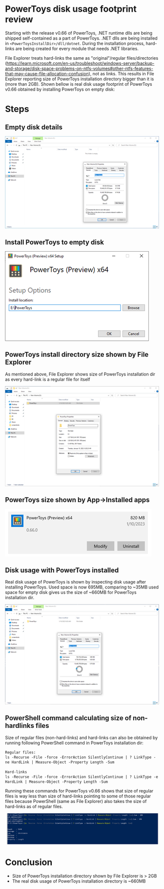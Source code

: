 # PowerToys disk usage footprint review

Starting with the release v0.66 of PowerToys, .NET runtime dlls are being shipped self-contained as a part of PowerToys. .NET dlls are being installed in `<PowerToysInstallDir>/dll/dotnet`. During the installation process, hard-links are being created for every module that needs .NET libraries.

File Explorer treats hard-links the same as "original"/regular files/directories (https://learn.microsoft.com/en-us/troubleshoot/windows-server/backup-and-storage/disk-space-problems-on-ntfs-volumes#other-ntfs-features-that-may-cause-file-allocation-confusion), not as links. This results in File Explorer reporting size of PowerToys installation directory bigger than it is (more than 2GB). Shown bellow is real disk usage footprint of PowerToys v0.66 obtained by installing PowerToys on empty disk:

# Steps

## Empty disk details

<img src="../images/disk-usage/empty_disk_details.png">

## Install PowerToys to empty disk

<img src="../images/disk-usage/PowerToys_install_dir.png">

## PowerToys install directory size shown by File Explorer

As mentioned above, File Explorer shows size of PowerToys installation dir as every hard-link is a regular file for itself

<img src="../images/disk-usage/install_dir_size_v0.66.png">

## PowerToys size shown by App->Installed apps

<img src="../images/disk-usage/add_remove_size_v0.66.png">

## Disk usage with PowerToys installed

Real disk usage of PowerToys is shown by inspecting disk usage after installing PowerToys. Used space is now 695MB, comparing to ~35MB used space for empty disk gives us the size of ~660MB for PowerToys installation dir.

<img src="../images/disk-usage/used_disk_space_v0.66.png">

## PowerShell command calculating size of non-hardlinks files

Size of regular files (non-hard-links) and hard-links can also be obtained by running following PowerShell command in PowerToys installation dir:

```
Regular files:
ls -Recurse -File -force -ErrorAction SilentlyContinue | ? LinkType -ne HardLink | Measure-Object -Property Length -Sum

Hard-links
ls -Recurse -File -force -ErrorAction SilentlyContinue | ? LinkType -e HardLink | Measure-Object -Property Length -Sum
```

Running these commands for PowerToys v0.66 shows that size of regular files is way less than size of hard-links pointing to some of those regular files because PowerShell (same as File Explorer) also takes the size of hard-links as of regular files.

<img src="../images/disk-usage/pwsh_v0.66.png">

# Conclusion

- Size of PowerToys installation directory shown by File Explorer is > 2GB
- The real disk usage of PowerToys installation directory is ~660MB
